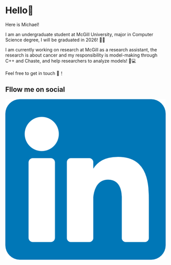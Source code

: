 # Hello👋

Here is Michael! 

I am an undergraduate student at McGill University, major in Computer Science degree, I will be graduated in 2026! 🧑‍🎓

I am currently working on research at McGill as a research assistant, the research is about cancer and my responsibility is model-making through C++ and Chaste, and help researchers to analyze models! 🦠💻

Feel free to get in touch 🤝！

## Fllow me on social

<a href="https://www.linkedin.com/in/yongan-yu-0327an/" target="_blank">
<img src="https://github.com/Michaelyya/public-images/blob/main/174857.png" alt="LinkedIn logo" />
</a>
